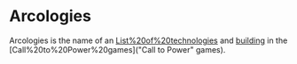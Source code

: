 # Arcologies

Arcologies is the name of an [List%20of%20technologies](advance) and [building](building) in the [Call%20to%20Power%20games]("Call to Power" games).